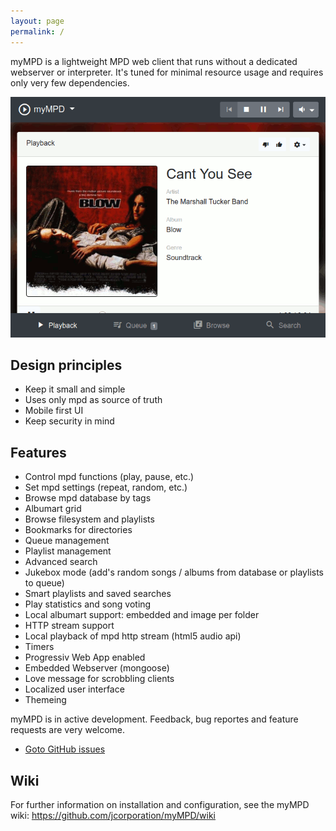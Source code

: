 ```yaml
---
layout: page
permalink: /
---
```


myMPD is a lightweight MPD web client that runs without a dedicated webserver or interpreter. 
It's tuned for minimal resource usage and requires only very few dependencies.

![image](/assets/myMDPv6.0.0.gif)

## Design principles
 - Keep it small and simple
 - Uses only mpd as source of truth
 - Mobile first UI
 - Keep security in mind

## Features
 - Control mpd functions (play, pause, etc.)
 - Set mpd settings (repeat, random, etc.)
 - Browse mpd database by tags
 - Albumart grid
 - Browse filesystem and playlists
 - Bookmarks for directories
 - Queue management
 - Playlist management
 - Advanced search
 - Jukebox mode (add's random songs / albums from database or playlists to queue)
 - Smart playlists and saved searches
 - Play statistics and song voting
 - Local albumart support: embedded and image per folder
 - HTTP stream support
 - Local playback of mpd http stream (html5 audio api)
 - Timers
 - Progressiv Web App enabled
 - Embedded Webserver (mongoose)
 - Love message for scrobbling clients
 - Localized user interface
 - Themeing

myMPD is in active development. Feedback, bug reportes and feature requests are very welcome.
 - <a href="https://github.com/jcorporation/myMPD/issues">Goto GitHub issues</a>

Wiki
----
For further information on installation and configuration, see the myMPD wiki: https://github.com/jcorporation/myMPD/wiki
